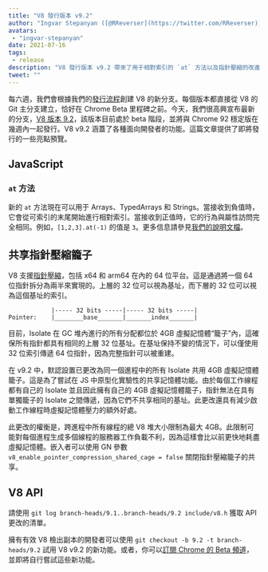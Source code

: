 ```yaml
---
title: "V8 發行版本 v9.2"
author: "Ingvar Stepanyan ([@RReverser](https://twitter.com/RReverser))"
avatars: 
 - "ingvar-stepanyan"
date: 2021-07-16
tags: 
 - release
description: "V8 發行版本 v9.2 帶來了用于相對索引的 `at` 方法以及指針壓縮的改進。"
tweet: ""
---
```

每六週，我們會根據我們的[發行流程](https://v8.dev/docs/release-process)創建 V8 的新分支。每個版本都直接從 V8 的 Git 主分支建立，恰好在 Chrome Beta 里程碑之前。今天，我們很高興宣布最新的分支，[V8 版本 9.2](https://chromium.googlesource.com/v8/v8.git/+log/branch-heads/9.2)，該版本目前處於 beta 階段，並將與 Chrome 92 穩定版在幾週內一起發行。V8 v9.2 涵蓋了各種面向開發者的功能。這篇文章提供了即將發行的一些亮點預覽。

<!--truncate-->
## JavaScript

### `at` 方法

新的 `at` 方法現在可以用于 Arrays、TypedArrays 和 Strings。當接收到負值時，它會從可索引的末尾開始進行相對索引。當接收到正值時，它的行為與屬性訪問完全相同。例如，`[1,2,3].at(-1)` 的值是 `3`。更多信息請參見[我們的說明文檔](https://v8.dev/features/at-method)。

## 共享指針壓縮籠子

V8 支援[指針壓縮](https://v8.dev/blog/pointer-compression)，包括 x64 和 arm64 在內的 64 位平台。這是通過將一個 64 位指針拆分為兩半來實現的。上層的 32 位可以視為基址，而下層的 32 位可以視為這個基址的索引。

```
            |----- 32 bits -----|----- 32 bits -----|
Pointer:    |________base_______|_______index_______|
```

目前，Isolate 在 GC 堆內進行的所有分配都位於 4GB 虛擬記憶體“籠子”內，這確保所有指針都具有相同的上層 32 位基址。在基址保持不變的情況下，可以僅使用 32 位索引傳遞 64 位指針，因為完整指針可以被重建。

在 v9.2 中，默認設置已更改為同一個進程中的所有 Isolate 共用 4GB 虛擬記憶體籠子。這是為了嘗試在 JS 中原型化實驗性的共享記憶體功能。由於每個工作線程都有自己的 Isolate 並且因此擁有自己的 4GB 虛擬記憶體籠子，指針無法在具有單獨籠子的 Isolate 之間傳遞，因為它們不共享相同的基址。此更改還具有減少啟動工作線程時虛擬記憶體壓力的額外好處。

此更改的權衡是，跨進程中所有線程的總 V8 堆大小限制為最大 4GB。此限制可能對每個進程生成多個線程的服務器工作負載不利，因為這樣會比以前更快地耗盡虛擬記憶體。嵌入者可以使用 GN 參數 `v8_enable_pointer_compression_shared_cage = false` 關閉指針壓縮籠子的共享。

## V8 API

請使用 `git log branch-heads/9.1..branch-heads/9.2 include/v8.h` 獲取 API 更改的清單。

擁有有效 V8 檢出副本的開發者可以使用 `git checkout -b 9.2 -t branch-heads/9.2` 試用 V8 v9.2 的新功能。或者，你可以[訂閱 Chrome 的 Beta 頻道](https://www.google.com/chrome/browser/beta.html)，並即將自行嘗試這些新功能。
